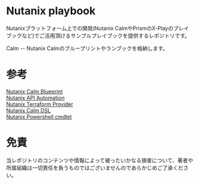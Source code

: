 # Nutanix playbook
Nutanixプラットフォーム上での開発(Nutanix CalmやPrismのX-Playのプレイブックなど)でご活用頂けるサンプルプレイブックを提供するレポジトリです。  

Calm -- Nutanix Calmのブループリントやランブックを格納します。

# 参考
[Nutanix Calm Blueprint](https://github.com/nutanix/blueprints)  
[Nutanix API Automation](https://github.com/nutanix/Automation)  
[Nutanix Terraform Provider](https://github.com/nutanix/terraform-provider-nutanix)  
[Nutanix Calm DSL](https://github.com/nutanix/calm-dsl)  
[Nutanix Powershell cmdlet](https://github.com/nutanix/PowerShell)  

# 免責
当レポジトリのコンテンツや情報によって被ったいかなる損害について、著者や所属組織は一切責任を負うものではございませんのであらかじめご了承ください。
